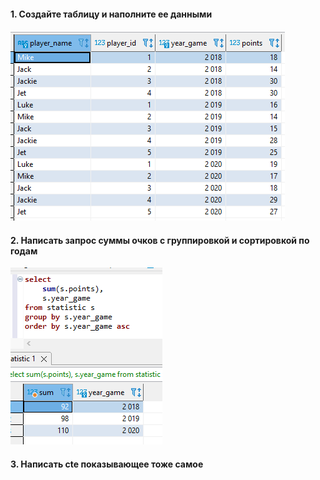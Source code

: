 #### 1. Создайте таблицу и наполните ее данными  
![](https://github.com/nikerov-kirill/OtusDB_2021/blob/master/DML:%20%D0%B0%D0%B3%D1%80%D0%B5%D0%B3%D0%B0%D1%86%D0%B8%D1%8F%20%D0%B8%20%D1%81%D0%BE%D1%80%D1%82%D0%B8%D1%80%D0%BE%D0%B2%D0%BA%D0%B0%2C%20CTE/Screenshot_5.png)  
#### 2. Написать запрос суммы очков с группировкой и сортировкой по годам  
![](https://github.com/nikerov-kirill/OtusDB_2021/blob/master/DML:%20%D0%B0%D0%B3%D1%80%D0%B5%D0%B3%D0%B0%D1%86%D0%B8%D1%8F%20%D0%B8%20%D1%81%D0%BE%D1%80%D1%82%D0%B8%D1%80%D0%BE%D0%B2%D0%BA%D0%B0%2C%20CTE/Screenshot_7.png)  
#### 3. Написать cte показывающее тоже самое
